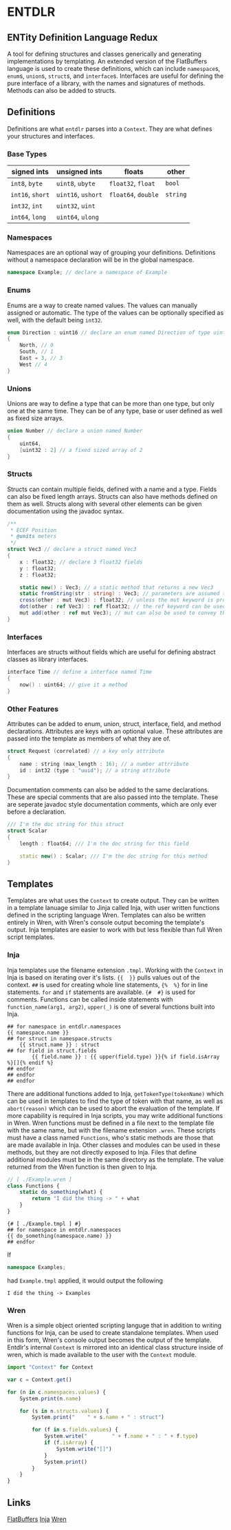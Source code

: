 # **ENTDLR**
## **ENT**ity **D**efinition **L**anguage **R**edux
A tool for defining structures and classes generically and generating implementations by templating. An extended version of the FlatBuffers language is used to create these definitions, which can include `namespace`s, `enum`s, `union`s, `struct`s, and `interface`s. Interfaces are useful for defining the pure interface of a library, with the names and signatures of methods. Methods can also be added to structs.

## Definitions
Definitions are what `entdlr` parses into a `Context`. They are what defines your structures and interfaces. 

### Base Types
|signed ints      |unsigned ints      |floats              |other    |
| --------------- | ----------------- | ------------------ | ------- |
|`int8`, `byte`   |`uint8`, `ubyte`   |`float32`, `float`  |`bool`   |
|`int16`, `short` |`uint16`, `ushort` |`float64`, `double` |`string` |
|`int32`, `int`   |`uint32`, `uint`   |                    |         |
|`int64`, `long`  |`uint64`, `ulong`  |                    |         |

### Namespaces
Namespaces are an optional way of grouping your definitions. Definitions without a namespace declaration will be in the global namespace.
```c#
namespace Example; // declare a namespace of Example
```

### Enums
Enums are a way to create named values. The values can manually assigned or automatic. The type of the values can be optionally specified as well, with the default being `int32`.
```c++
enum Direction : uint16 // declare an enum named Direction of type uint16
{
    North, // 0
    South, // 1
    East = 3, // 3
    West // 4
}
```

### Unions
Unions are way to define a type that can be more than one type, but only one at the same time. They can be of any type, base or user defined as well as fixed size arrays.
```c++
union Number // declare a union named Number
{
    uint64,
    [uint32 : 2] // a fixed sized array of 2
}
```

### Structs
Structs can contain multiple fields, defined with a name and a type. Fields can also be fixed length arrays. Structs can also have methods defined on them as well. Structs along with several other elements can be given documentation using the javadoc syntax.
```c#
/**
 * ECEF Position
 * @units meters
 */
struct Vec3 // declare a struct named Vec3
{
    x : float32; // declare 3 float32 fields
    y : float32;
    z : float32;

    static new() : Vec3; // a static method that returns a new Vec3
    static fromString(str : string) : Vec3; // parameters are assumed to be constant
    cross(other : mut Vec3) : float32; // unless the mut keyword is provided
    dot(other : ref Vec3) : ref float32; // the ref keyword can be used to mark the parameter as a reference or pointer
    mut add(other : ref mut Vec3); // mut can also be used to convey that the method modifies the instance
}
```

### Interfaces
Interfaces are structs without fields which are useful for defining abstract classes as library interfaces.
```c++
interface Time // define a interface named Time
{
    now() : uint64; // give it a method
}
```

### Other Features
Attributes can be added to enum, union, struct, interface, field, and method declarations. Attributes are keys with an optional value. These attributes are passed into the template as members of what they are of. 
```c++
struct Request (correlated) // a key only attribute
{
    name : string (max_length : 16); // a number attrribute
    id : int32 (type : "uuid"); // a string attribute
}
```

Documentation comments can also be added to the same declarations. These are special comments that are also passed into the template. These are seperate javadoc style documentation comments, which are only ever before a declaration.
```c++
/// I'm the doc string for this struct
struct Scalar
{
    length : float64; /// I'm the doc string for this field

    static new() : Scalar; /// I'm the doc string for this method
}
```

## Templates
Templates are what uses the `Context` to create output. They can be written in a template lanuage similar to Jinja called Inja, with user written functions defined in the scripting language Wren. Templates can also be written entirely in Wren, with Wren's console output becoming the template's output. Inja templates are easier to work with but less flexible than full Wren script templates.

### Inja
Inja templates use the filename extension `.tmpl`. Working with the `Context` in Inja is based on iterating over it's lists. `{{  }}` pulls values out of the context. `##` is used for creating whole line statements, `{%  %}` for in line statements. `for` and `if` statements are available. `{#  #}` is used for comments. Functions can be called inside statements with `function_name(arg1, arg2)`, `upper(_)` is one of several functions built into Inja.
```jinja
## for namespace in entdlr.namespaces
{{ namespace.name }}
## for struct in namespace.structs
    {{ struct.name }} : struct
## for field in struct.fields
        {{ field.name }} : {{ upper(field.type) }}{% if field.isArray %}[]{% endif %}
## endfor
## endfor
## endfor
```
There are additional functions added to Inja, `getTokenType(tokenName)` which can be used in templates to find the type of token with that name, as well as `abort(reason)` which can be used to abort the evaluation of the template.
If more capability is required in Inja scripts, you may write additional functions in Wren. Wren functions must be defined in a file next to the template file with the same name, but with the filename extension `.wren`. These scripts must have a class named `Functions`, who's static methods are those that are made available in Inja. Other classes and modules can be used in these methods, but they are not directly exposed to Inja. Files that define additional modules must be in the same directory as the template. The value returned from the Wren function is then given to Inja.

```javascript
// [ ./Example.wren ]
class Functions {
    static do_something(what) {
        return "I did the thing -> " + what
    }
}
```
```jinja
{# [ ./Example.tmpl ] #}
## for namespace in entdlr.namespaces
{{ do_something(namespace.name) }}
## endfor
```
If
```c++
namespace Examples;
```
had `Example.tmpl` applied, it would output the following
```
I did the thing -> Examples
```

### Wren
Wren is a simple object oriented scripting languge that in addition to writing functions for Inja, can be used to create standalone templates. When used in this form, Wren's console output becomes the output of the template. Entdlr's internal `Context` is mirrored into an identical class structure inside of wren, which is made available to the user with the `Context` module.
```javascript
import "Context" for Context

var c = Context.get()

for (n in c.namespaces.values) {
    System.print(n.name)

    for (s in n.structs.values) {
        System.print("    " + s.name + " : struct")

        for (f in s.fields.values) {
            System.write("        " + f.name + " : " + f.type)
            if (f.isArray) {
                System.write("[]")
            }
            System.print()
        }
    }
}
```

## Links
[FlatBuffers](https://google.github.io/flatbuffers/flatbuffers_guide_writing_schema.html)
[Inja](https://wren.io/syntax.html)
[Wren](https://pantor.github.io/inja/)
